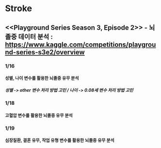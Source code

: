 # Stroke
## <<Playground Series Season 3, Episode 2>> - 뇌졸중 데이터 분석 : https://www.kaggle.com/competitions/playground-series-s3e2/overview
### 1/16
#### 성별, 나이 변수를 활용한 뇌졸중 유무 분석
##### 성별 -> other 변수 처리 방법 고민 / 나이 -> 0.08세 변수 처리 방법 고민

### 1/18
#### 고혈압 변수를 활용한 뇌졸중 유무 분석

### 1/19
#### 심장질환, 결혼 유무, 작업 유형 변수를 활용한 뇌졸중 유무 분석
